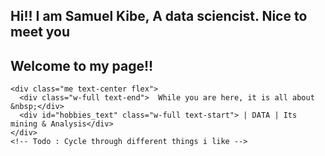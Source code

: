 <section head>      
<h1> Hi!! I am Samuel Kibe, A data sciencist. Nice to meet you </h1>
<H2> Welcome to my page!! </H2>

</head>
 <!-- Me section -->
  <section class="container">

    <div class="me text-center flex">
      <div class="w-full text-end">  While you are here, it is all about &nbsp;</div>
      <div id="hobbies_text" class="w-full text-start"> | DATA | Its mining & Analysis</div>
    </div>
    <!-- Todo : Cycle through different things i like -->
  </section>
